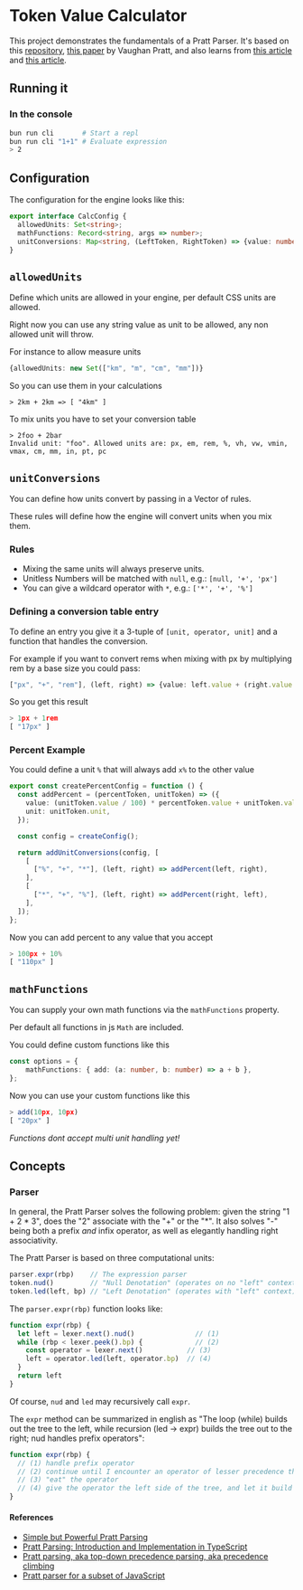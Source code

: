 # Token Value Calculator

This project demonstrates the fundamentals of a Pratt Parser. It's based on this [repository](https://github.com/jrop/pratt-calculator), [this paper](https://tdop.github.io/) by Vaughan Pratt, and also learns from [this article](http://javascript.crockford.com/tdop/tdop.html) and [this article](http://journal.stuffwithstuff.com/2011/03/19/pratt-parsers-expression-parsing-made-easy/).

## Running it

### In the console

``` sh
bun run cli       # Start a repl
bun run cli "1+1" # Evaluate expression
> 2
```

## Configuration

The configuration for the engine looks like this:

``` typescript
export interface CalcConfig {
  allowedUnits: Set<string>;
  mathFunctions: Record<string, args => number>;
  unitConversions: Map<string, (LeftToken, RightToken) => {value: number; unit: string | null}>;
}
```

## `allowedUnits`

Define which units are allowed in your engine, per default CSS units are allowed.

Right now you can use any string value as unit to be allowed, any non allowed unit will throw.

For instance to allow measure units

``` typescript
{allowedUnits: new Set(["km", "m", "cm", "mm"])}
```

So you can use them in your calculations

```
> 2km + 2km => [ "4km" ]
```

To mix units you have to set your conversion table

```
> 2foo + 2bar
Invalid unit: "foo". Allowed units are: px, em, rem, %, vh, vw, vmin, vmax, cm, mm, in, pt, pc
```

## `unitConversions`

You can define how units convert by passing in a Vector of rules.

These rules will define how the engine will convert units when you mix them.

### Rules

- Mixing the same units will always preserve units.
- Unitless Numbers will be matched with `null`, e.g.: `[null, '+', 'px']`
- You can give a wildcard operator with `*`, e.g.: `['*', '+', '%']`

### Defining a conversion table entry

To define an entry you give it a 3-tuple of `[unit, operator, unit]` and a function that handles the conversion.

For example if you want to convert rems when mixing with px by multiplying rem by a base size you could pass:

``` typescript
["px", "+", "rem"], (left, right) => {value: left.value + (right.value * 16), unit: "px"},
```

So you get this result

``` typescript
> 1px + 1rem
[ "17px" ]
```

### Percent Example

You could define a unit `%` that will always add `x%` to the other value

``` typescript
export const createPercentConfig = function () {
  const addPercent = (percentToken, unitToken) => ({
    value: (unitToken.value / 100) * percentToken.value + unitToken.value,
    unit: unitToken.unit,
  });

  const config = createConfig();

  return addUnitConversions(config, [
    [
      ["%", "+", "*"], (left, right) => addPercent(left, right),
    ],
    [
      ["*", "+", "%"], (left, right) => addPercent(right, left),
    ],
  ]);
};
```

Now you can add percent to any value that you accept

``` typescript
> 100px + 10%
[ "110px" ]
```

## `mathFunctions`

You can supply your own math functions via the `mathFunctions` property.

Per default all functions in js `Math` are included.

You could define custom functions like this

``` typescript
const options = {
    mathFunctions: { add: (a: number, b: number) => a + b },
};
```

Now you can use your custom functions like this

``` typescript
> add(10px, 10px)
[ "20px" ]
```

*Functions dont accept multi unit handling yet!*

## Concepts

### Parser

In general, the Pratt Parser solves the following problem: given the string "1 + 2 * 3", does the "2" associate with the "+" or the "&#42;".  It also solves "-" being both a prefix _and_ infix operator, as well as elegantly handling right associativity.

The Pratt Parser is based on three computational units:

```js
parser.expr(rbp)    // The expression parser
token.nud()         // "Null Denotation" (operates on no "left" context)
token.led(left, bp) // "Left Denotation" (operates with "left" context)
```

The `parser.expr(rbp)` function looks like:

```js
function expr(rbp) {
  let left = lexer.next().nud()               // (1)
  while (rbp < lexer.peek().bp) {             // (2)
    const operator = lexer.next()           // (3)
    left = operator.led(left, operator.bp)  // (4)
  }
  return left
}
```

Of course, `nud` and `led` may recursively call `expr`.

The `expr` method can be summarized in english as "The loop (while) builds out the tree to the left, while recursion (led -> expr) builds the tree out to the right; nud handles prefix operators":

```js
function expr(rbp) {
  // (1) handle prefix operator
  // (2) continue until I encounter an operator of lesser precedence than myself
  // (3) "eat" the operator
  // (4) give the operator the left side of the tree, and let it build the right side; this new tree is our new "left"
}
```

#### References

- [Simple but Powerful Pratt Parsing](https://matklad.github.io/2020/04/13/simple-but-powerful-pratt-parsing.html)
- [Pratt Parsing: Introduction and Implementation in TypeScript](https://www.less-bug.com/en/posts/pratt-parsing-introduction-and-implementation-in-typescript/)
- [Pratt parsing, aka top-down precedence parsing, aka precedence climbing](https://eliasdorneles.com/til/posts/pratt-parsing-aka-top-down-precedence-parsing-aka-precedence-climbing/)
- [Pratt parser for a subset of JavaScript](https://leontrolski.github.io/pratt-example.html)
